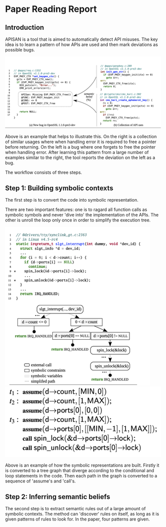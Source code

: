 # Paper Reading Report

## Introduction

APISAN is a tool that is aimed to automatically detect API misuses. The key idea is to learn a pattern of how APIs are used and then mark deviations as possible bugs.

<img src="pics/intro_example.png" alt="intro_example" style="zoom:50%;" />

Above is an example that helps to illustrate this. On the right is a collection of similar usages where when handling error it is required to free a pointer before returning. On the left is a bug where one forgets to free the pointer when handling error. After learning this pattern from a large number of examples similar to the right, the tool reports the deviation on the left as a bug.

The workflow consists of three steps.

## Step 1: Building symbolic contexts

The first step is to convert the code into symbolic representation.

There are two important features: one is to ragard all function calls as symbolic symbols and never 'dive into' the implementation of the APIs. The other is unroll the loop only once in order to simplify the execution tree.

<img src="pics/symbolic_example1.png" alt="symbolic_example1" style="zoom:50%;" />

<img src="pics/symbolic_example2.png" alt="symbolic_example2" style="zoom:50%;" />

Above is an example of how the symbolic representations are built. Firstly it is converted to a tree graph that diverge according to the conditional and loop statements in the code. Then each path in the graph is converted to a sequence of 'assume's and 'call's.

## Step 2: Inferring semantic beliefs

The second step is to extract semantic rules out of a large amount of symbolic contexts. The method can 'discover' rules on itself, as long as it is given patterns of rules to look for. In the paper, four patterns are given.

### 
